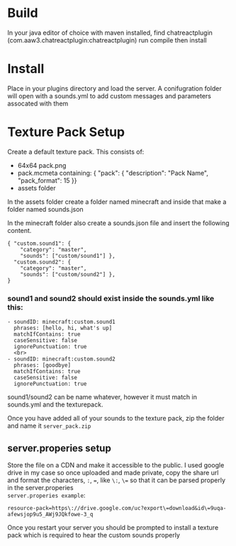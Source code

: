 # Build
In your java editor of choice with maven installed, find chatreactplugin (com.aaw3.chatreactplugin:chatreactplugin) run compile then install

# Install
Place in your plugins directory and load the server. A conifugration folder will open with a sounds.yml to add custom messages and parameters assocated with them

# Texture Pack Setup
Create a default texture pack. This consists of:
- 64x64 pack.png
- pack.mcmeta containing: { "pack": { "description": "Pack Name", "pack_format": 15 }}
- assets folder

In the assets folder create a folder named minecraft and inside that make a folder named sounds.json

In the minecraft folder also create a sounds.json file and insert the following content.

```
{ "custom.sound1": {
    "category": "master",
    "sounds": ["custom/sound1"] },
  "custom.sound2": {
    "category": "master",
    "sounds": ["custom/sound2"] },
}
```

### sound1 and sound2 should exist inside the sounds.yml like this:

```
- soundID: minecraft:custom.sound1
  phrases: [hello, hi, what's up]
  matchIfContains: true
  caseSensitive: false
  ignorePunctuation: true
  <br>
- soundID: minecraft:custom.sound2
  phrases: [goodbye]
  matchIfContains: true
  caseSensitive: false
  ignorePunctuation: true
```

sound1/sound2 can be name whatever, however it must match in sounds.yml and the texturepack.

Once you have added all of your sounds to the texture pack, zip the folder and name it ``server_pack.zip``

## server.properies setup

Store the file on a CDN and make it accessible to the public. I used google drive in my case so once uploaded and made private, copy the share url and format the characters, ``:``, ``=``, like ``\:``, ``\=`` so that it can be parsed properly in the server.properies
<br>
`server.properies example`:
```
resource-pack=https\://drive.google.com/uc?export\=download&id\=9uqa-afewsjop9u5_AWj9JQkfowe-3_q
```

Once you restart your server you should be prompted to install a texture pack which is required to hear the custom sounds properly